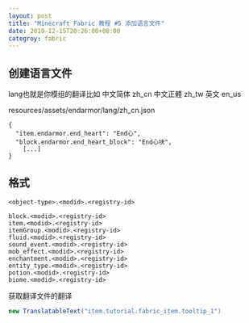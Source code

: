 ```yaml
---
layout: post
title: "Minecraft Fabric 教程 #5 添加语言文件"
date: 2019-12-15T20:26:00+08:00
categroy: fabric
---
```


## 创建语言文件

lang也就是你模组的翻译比如 中文简体 zh_cn 中文正體 zh_tw 英文 en_us

resources/assets/endarmor/lang/zh_cn.json

```
{
  "item.endarmor.end_heart": "End心",
  "block.endarmor.end_heart_block": "End心块",
    [...]
}
```

## 格式

`<object-type>.<modid>.<registry-id>`

```
block.<modid>.<registry-id>
item.<modid>.<registry-id>
itemGroup.<modid>.<registry-id>
fluid.<modid>.<registry-id>
sound_event.<modid>.<registry-id>
mob_effect.<modid>.<registry-id>
enchantment.<modid>.<registry-id>
entity_type.<modid>.<registry-id>
potion.<modid>.<registry-id>
biome.<modid>.<registry-id>
```

获取翻译文件的翻译

```java
new TranslatableText("item.tutorial.fabric_item.tooltip_1")
```
